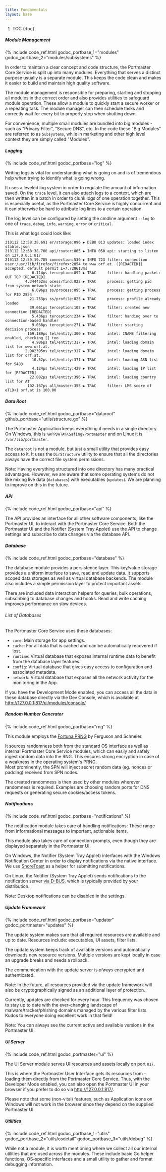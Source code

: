 ```yaml
---
title: Fundamentals
layout: base
---
```


1. TOC
{:toc}

##### Module Management

{% include code_ref.html godoc_portbase_1="modules" godoc_portbase_2="modules/subsystems" %}

In order to maintain a clear concept and code structure, the Portmaster Core Service is split up into many modules. Everything that serves a distinct purpose usually is a separate module. This keeps the code clean and makes it easier to build and maintain high quality software.

The module management is responsible for preparing, starting and stopping all modules in the correct order and also provides utilities to safeguard module operation. These allow a module to quickly start a secure worker or a repeating task. The module manager can then schedule tasks and correctly wait for every bit to properly stop when shutting down.

For convenience, multiple small modules are bundled into big modules - such as "Privacy Filter", "Secure DNS", etc. In the code these "Big Modules" are referred to as `Subsystems`, while in marketing and other high level context they are simply called "Modules".

##### Logging

{% include code_ref.html godoc_portbase="log" %}

Writing logs is vital for understanding what is going on and is of tremendous help when trying to identify what is going wrong.

It uses a leveled log system in order to regulate the amount of information saved. On the `trace` level, it can also attach logs to a context, which are then written in a batch in order to clunk logs of one operation together. This is especially useful, as the Portmaster Core Service is highly concurrent and it can otherwise be hard to attribute log lines to a certain operation.

The log level can be configured by setting the cmdline argument `--log` to one of `trace`, `debug`, `info`, `warning`, `error` or `critical`.

This is what logs could look like:
```
210112 12:58:38.691 er/storage:096 ▶ DEBU 013 updates: loaded index stable.json
210112 12:58:38.700 api/router:065 ▶ INFO 050 api: starting to listen on 127.0.0.1:817
210112 12:59:19.785 connection:539 ▶ INFO 723 filter: connection user:/usr/lib/firefox/firefox:2854 to www.orf.at. ([REDACTED]) accepted: default permit Σ=7.728613ms
            6.114µs terception:092 ▶ TRAC     filter: handling packet: OUT TCP [REDACTED]
         4.344452ms ocess/find:022 ▶ TRAC     process: getting pid from system network state
            6.696µs ss/process:095 ▶ TRAC     process: getting process for PID 2854
           21.753µs ss/profile:025 ▶ TRAC     process: profile already loaded
           39.661µs terception:102 ▶ TRAC     filter: created new connection [REDACTED]
            5.436µs terception:234 ▶ TRAC     filter: handing over to connection-based handler
            9.038µs terception:271 ▶ TRAC     filter: starting decision process
          169.189µs tel/entity:300 ▶ TRAC     intel: CNAME filtering enabled, checking [] too
            4.986µs tel/entity:317 ▶ TRAC     intel: loading domain list for www.orf.at.
         2.982395ms tel/entity:317 ▶ TRAC     intel: loading domain list for orf.at.
            10.52µs tel/entity:371 ▶ TRAC     intel: loading ASN list for 5403
            4.124µs tel/entity:429 ▶ TRAC     intel: loading IP list for [REDACTED]
           22.082µs tel/entity:396 ▶ TRAC     intel: loading country list for AT
          102.167µs all/master:355 ▶ TRAC     filter: LMS score of eTLD+1 orf.at is 100.00
```

##### Data Root

{% include code_ref.html godoc_portbase="dataroot" github_portbase="utils/structure.go" %}

The Portmaster Application keeps everything it needs in a single directory. On Windows, this is `%APPDATA%\Safing\Portmaster` and on Linux it is `/var/lib/portmaster`.

The `dataroot` is not a module, but just a small utility that provides easy access to it. It uses the `DirStructure` utility to ensure that all the directories always have the correct file system permissions.

Note: Having everything structured into one directory has many practical advantages. However, we are aware that some operating systems do not like mixing live data (`databases`) with executables (`updates`). We are planning to improve on this in the future.

##### API

{% include code_ref.html godoc_portbase="api" %}

The API provides an interface for all other software components, like the Portmaster UI, to interact with the Portmaster Core Service. Both the Portmaster UI and the Notifier (System Tray Applet) use the API to change settings and subscribe to data changes via the database API.

##### Database

{% include code_ref.html godoc_portbase="database" %}

The database module provides a persistence layer. This key/value storage provides a uniform interface to save, read and update data. It supports scoped data storages as well as virtual database backends.
The module also includes a simple permission layer to protect important assets.

There are included data interaction helpers for queries, bulk operations, subscribing to database changes and hooks. Read and write caching improves performance on slow devices.

###### List of Databases

The Portmaster Core Service uses these databases:

- `core`: Main storage for app settings.
- `cache`: For all data that is cached and can be automatically recovered if lost.
- `runtime`: Virtual database that exposes internal runtime data to benefit from the database layer features.
- `config`: Virtual database that gives easy access to configuration and associated metadata.
- `network`: Virtual database that exposes all the network activity for the monitoring in the App.

If you have the Development Mode enabled, you can access all the data in these database directly via the Dev Console, which is available at http://127.0.0.1:817/ui/modules/console/

##### Random Number Generator

{% include code_ref.html godoc_portbase="rng" %}

This module employs the [Fortuna PRNG](https://en.wikipedia.org/wiki/Fortuna_(PRNG)) by Ferguson and Schneier.

It sources randomness both from the standard OS interface as well as internal Portmaster Core Service modules, which can easily and safely ingest random data into the RNG. This ensures strong encryption in case of a weakness in the operating system's PRNG.  
Most prominently, the SPN will inject secret random data (eg. nonces or padding) received from SPN nodes.

The created randomness is then used by other modules wherever randomness is required. Examples are choosing random ports for DNS requests or generating secure cookies/access tokens.

##### Notifications

{% include code_ref.html godoc_portbase="notifications" %}

The notification module takes care of handling notifications: These range from informational messages to important, actionable items.

This module also takes care of connection prompts, even though they are displayed separately in the Portmaster UI.

On Windows, the Notifier (System Tray Applet) interfaces with the Windows Notification Center in order to display notifications via the native interface. We use [SnoreToast](https://github.com/KDE/snoretoast) as a helper for submitting notifications.

On Linux, the Notifier (System Tray Applet) sends notifications to the notification server [via D-BUS](https://specifications.freedesktop.org/notification-spec/latest/ar01s09.html), which is typically provided by your distribution.

Note: Desktop notifications can be disabled in the settings.

##### Update Framework

{% include code_ref.html godoc_portbase="updater" godoc_portmaster="updates" %}

The update system makes sure that all required resources are available and up to date. Resources include: executables, UI assets, filter lists.

The update system keeps track of available versions and automatically downloads new resource versions. Multiple versions are kept locally in case an upgrade breaks and needs a rollback.

The communication with the update server is _always_ encrypted and authenticated.

Note: In the future, all resources provided via the update framework will also be cryptographically signed as an additional layer of protection.

Currently, updates are checked for every hour. This frequency was chosen to stay up to date with the ever-changing landscape of malware/tracker/phishing domains managed by the various filter lists. Kudos to everyone doing excellent work in that field!

Note: You can always see the current active and available versions in the Portmaster UI.

##### UI Server

{% include code_ref.html godoc_portmaster="ui" %}

The UI Server module serves UI resources and assets locally on port `817`.

This is where the Portmaster User Interface gets its resources from - loading them directly from the Portmaster Core Service. Thus, with the Developer Mode enabled, you can also open the Portmaster UI in your browser if you prefer to do so via http://127.0.0.1:817/.

Please note that some (non-vital) features, such as Application icons on Windows will not work in the browser since they depend on the supplied Portmaster UI.

##### Utilities

{% include code_ref.html godoc_portbase_1="utils" godoc_portbase_2="utils/osdetail" godoc_portbase_3="utils/debug" %}

While not a module, it is worth mentioning where we collect all our internal utilities that are used across the modules. These include basic Go helper functions, OS-specific interfaces and a small utility to gather and format debugging information.
